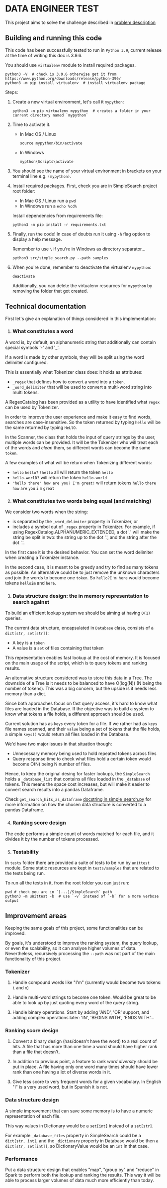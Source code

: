 # DATA ENGINEER TEST

This project aims to solve the challenge described in [problem description](PROBLEM_DESCRIPTION.md)

## Building and running this code

This code has been successfully tested to run in `Python 3.9`, current release at the time of writing this doc is 3.9.6.

You should use `virtualenv` module to install required packages.

```shell
python3 -V  # check is 3.9.6 otherwise get it from https://www.python.org/downloads/release/python-396/ 
python3 -m pip install virtualenv  # install virtualenv package
```

Steps:

1. Create a new virtual environment, let's call it `mypython`:
   ```shell
   python3 -m pip virtualenv mypython  # creates a folder in your current directory named `mypython`
   ```

2. Time to activate it.
    - In Mac OS / Linux
      ```shell
      source mypython/bin/activate
      ```
    - In Windows
      ```shell
      mypthon\Scripts\activate
      ```

3. You should see the name of your virtual environment in brackets on your terminal line e.g. `(mypython)`.

4. Install required packages. First, check you are in SimpleSearch project root folder:
   - In Mac OS / Linux run a `pwd`
   - In Windows run a `echo %cd%`

   Install dependencies from requirements file:
   ```shell
   python3 -m pip install -r requirements.txt
   ```

5. Finally, run the code! In case of doubts run it using `-h` flag option to display a help message.

   Remember to use `\` if you're in Windows as directory separator...
   ```shell
   python3 src/simple_search.py --path samples
   ```

6. When you're done, remember to deactivate the virtualenv `mypython`:
   ```shell
   deactivate
   ```
   Additionally, you can delete the virtualenv resources for `mypython` by removing the folder that got created.

## Technical documentation

First let's give an explanation of things considered in this implementation:

1. ### What constitutes a word

A word is, by default, an alphanumeric string that additionally can contain special symbols '-' and '_'.

If a word is made by other symbols, they will be split using the word delimiter configured.

This is essentially what Tokenizer class does: it holds as attributes:
- `_regex` that defines how to convert a word into a `token`,
- `_word_delimiter` that will be used to convert a multi-word string into multi tokens.

A RegexCatalog has been provided as a utility to have identified what `regex` can be used by Tokenizer.

In order to improve the user experience and make it easy to find words, searches are case-insensitive. So the token
returned by typing `hello` will be the same returned by typing `HeLlO`.

In the Scanner, the class that holds the input of query strings by the user, multiple words can be provided. It will be
the Tokenizer who will treat each of the words and *clean* them, so different words can become the same `token`.

A few examples of what will be return when Tokenizing different words:
- `hello` `hello?` `!hello` all will return the token `hello`
- `hello-worlD?` will return the token `hello-world`
- `"hello there" how are you? I'm great!` will return tokens  `hello` `there` `how` `are` `you` `i` `m` `great`


2. ### What constitutes two words being equal (and matching)

We consider two words when the string:
- is separated by the `_word_delimiter` property in Tokenizer, or
- includes a symbol out of `_regex` property in Tokenizer. For example, if using RegexCatalog.ALPHANUMERIC_EXTENDED, a
dot '.' will make the string be split in two: the string up to the dot '.', and the string after the dot '.'.

In the first case it is the desired behavior. You can set the word delimiter when creating a Tokenizer instance.

In the second case, it is meant to be greedy and try to find as many tokens as possible. An alternative could be to
just remove the unknown characters and join the words to become one `token`. So `hello?I'm here` would become tokens
`helloim` and `here`.

3. ### Data structure design: the in memory representation to search against

To build an efficient lookup system we should be aiming at having `O(1)` queries.

The current data structure, encapsulated in `Database` class, consists of a `dict[str, set[str]]`:
- A key is a `token`
- A value is a `set` of files containing that token

This representation enables fast lookup at the cost of memory. It is focused on the main usage of the script, which is
to query tokens and ranking results.

An alternative structure considered was to store this data in a Tree.
The downside of a Tree is it needs to be balanced to have O(log(N)) (N being the number of tokens).
This was a big concern, but the upside is it needs less memory than a dict.

Since both approaches focus on fast query access, it's hard to know what files are loaded in the Database.
If the objective was to build a system to know what tokens a file holds, a different approach should be used.

Current solution has as `keys` every token for a file. If we rather had as `keys` file names scanned, and their
`value` being a set of tokens that the file holds, a simple `keys()` would return all files loaded in the Database.

We'd have two major issues in that situation though:
- Unnecessary memory being used to hold repeated tokens across files
- Query response time to check what files hold a certain token would become O(N) being N number of files.

Hence, to keep the original desing for faster lookups, the `SimpleSearch` holds a `_database_list` that contains all
files loaded in the `_database` of tokens. This means the space cost increases, but will make it easier to convert
search results into a pandas Dataframe.

Check `get_search_hits_as_dataframe` [docstring in simple_search.py](src/simple_search.py#L101) for more
information on how the chosen data structure is converted to a pandas Dataframe.

4. ### Ranking score design

The code performs a simple count of words matched for each file, and it divides it by the number of tokens processed.

5. ### Testability

In `tests` folder there are provided a suite of tests to be run by `unittest` module.
Some static resources are kept in `tests/samples` that are related to the tests being run.

To run all the tests in it, from the root folder you can just run:
```shell
pwd # check you are in `[...]/SimpleSearch` path
python3 -m unittest -b  # use `-v` instead of `-b` for a more verbose output
```

## Improvement areas

Keeping the same goals of this project, some functionalities can be improved.

By goals, it's understood to improve the ranking system, the query lookup, or even the scalability, so it can analyse
higher volumes of data.
Nevertheless, recursively processing the `--path` was not part of the main functionality of this project.

### Tokenizer
1. Handle compound words like "I'm" (currently would become two tokens: `i` and `m`)
   
2. Handle multi-word strings to become one token. Would be great to be able to look up by just quoting every
word of the query string.
   
3. Handle binary operations. Start by adding 'AND', 'OR' support, and adding complex operations later: 'IN',
'BEGINS WITH', 'ENDS WITH'...

### Ranking score design
1. Convert a binary design (has/doesn't have the word) to a real count of hits. A file that has more than one time a
   word should have higher rank than a file that doesn't.
   
2. In addition to previous point, a feature to rank *word diversity* should be put in place. A file having only one
   word many times should have lower rank than one  having a lot of diverse words in it.
   
3. Give less score to very frequent words for a given vocabulary. In English "I" is a very used word, but in Spanish
   it is not.

### Data structure design

A simple improvement that can save some memory is to have a numeric representation of each file.

This way values in Dictionary would be a `set[int]` instead of a `set[str]`.

For example `_database_files` property in SimpleSearch could be a `dict[str, int]`, and the `_dictionary` property in
Database would be then a `dict[str, set[int]]`, so DictionaryValue would be an `int` in that case.

### Performance
Put a data structure design that enables "map", "group by" and "reduce" in Spark to perform both the lookup and ranking
the results. This way it will be able to process larger volumes of data much more efficiently than today.
